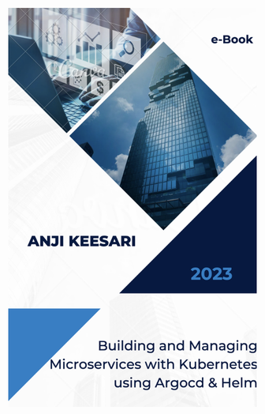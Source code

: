 ![illustration.png](images/book-cover.png)
<!-- # Building and Managing Microservices with Kubernetes using Argocd & Helm -->
